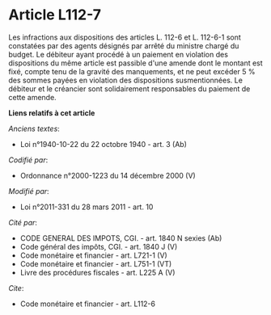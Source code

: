 # Article L112-7

Les infractions aux dispositions        des articles L. 112-6 et L. 112-6-1 sont constatées par des agents désignés par
arrêté du ministre chargé du budget. Le débiteur ayant procédé à un paiement en violation des dispositions du même article
est passible d'une amende dont le montant est fixé, compte tenu de la gravité des manquements, et ne peut excéder 5 % des
sommes payées en violation des dispositions susmentionnées. Le débiteur et le créancier sont solidairement responsables du
paiement de cette amende.

**Liens relatifs à cet article**

_Anciens textes_:

  - Loi n°1940-10-22 du 22 octobre 1940 - art. 3 (Ab)

_Codifié par_:

  - Ordonnance n°2000-1223 du 14 décembre 2000 (V)

_Modifié par_:

  - Loi n°2011-331 du 28 mars 2011 - art. 10

_Cité par_:

  - CODE GENERAL DES IMPOTS, CGI. - art. 1840 N sexies (Ab)
  - Code général des impôts, CGI. - art. 1840 J (V)
  - Code monétaire et financier - art. L721-1 (V)
  - Code monétaire et financier - art. L751-1 (VT)
  - Livre des procédures fiscales - art. L225 A (V)

_Cite_:

  - Code monétaire et financier - art. L112-6
